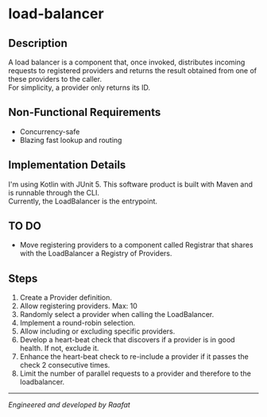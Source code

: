 # load-balancer

## Description

A load balancer is a component that, once invoked, distributes incoming requests to registered providers
and returns the result obtained from one of these providers to the caller. \
For simplicity, a provider only returns its ID.

## Non-Functional Requirements

* Concurrency-safe
* Blazing fast lookup and routing

## Implementation Details

I'm using Kotlin with JUnit 5. This software product is built with Maven and is runnable through the CLI. \
Currently, the LoadBalancer is the entrypoint.

## TO DO

* Move registering providers to a component called Registrar
  that shares with the LoadBalancer a Registry of Providers.

## Steps

1. Create a Provider definition.
2. Allow registering providers. Max: 10
3. Randomly select a provider when calling the LoadBalancer.
4. Implement a round-robin selection.
5. Allow including or excluding specific providers.
6. Develop a heart-beat check that discovers if a provider is in good health.
   If not, exclude it.
7. Enhance the heart-beat check to re-include a provider if it passes the check 2 consecutive times.
8. Limit the number of parallel requests to a provider and therefore to the loadbalancer.

---
_Engineered and developed by Raafat_
